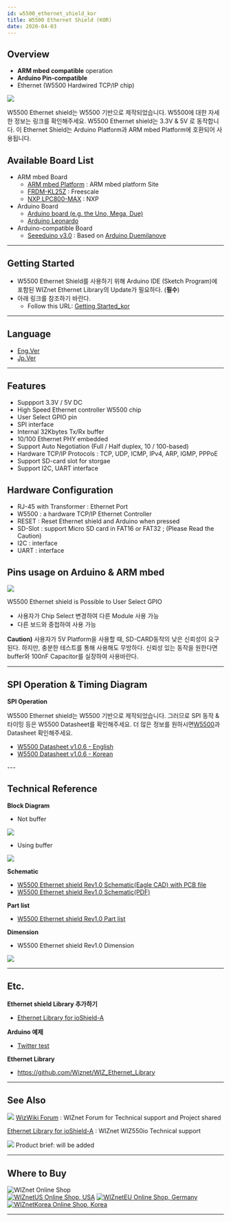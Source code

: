 ```yaml
---
id: w5500_ethernet_shield_kor
title: W5500 Ethernet Shield (KOR)
date: 2020-04-03
---
```


## Overview

  - **ARM mbed compatible** operation
  - **Arduino Pin-compatible**
  - Ethernet (W5500 Hardwired TCP/IP chip)

![](/img/osh/w5500_ethernet_shield/w5500_main_picture2.png)

W5500 Ethernet shield는 W5500 기반으로 제작되었습니다. W5500에 대한 자세한 정보는 링크를 확인해주세요.
W5500 Ethernet shield는 3.3V & 5V 로 동작합니다. 이 Ethernet Shield는 Arduino
Platform과 ARM mbed Platform에 호환되어 사용됩니다.

## Available Board List

  - ARM mbed Board
      - [ARM mbed Platform](http://developer.mbed.org/platforms/) : ARM
        mbed platform Site
      - [FRDM-KL25Z](http://developer.mbed.org/platforms/KL25Z/) :
        Freescale
      - [NXP LPC800-MAX](http://developer.mbed.org/platforms/NXP-LPC800-MAX/)
        : NXP
  - Arduino Board
      - [Arduino board (e.g. the Uno, Mega, Due)](http://www.arduino.cc/en/Main/Products)
      - [Arduino Leonardo](http://arduino.cc/en/Main/ArduinoBoardLeonardo)
  - Arduino-compatible Board
      - [Seeeduino v3.0](http://www.seeedstudio.com/wiki/Seeeduino_v3.0)
        : Based on [Arduino Duemilanove](http://arduino.cc/en/Main/ArduinoBoardDuemilanove)

-----

## Getting Started

  - W5500 Ethernet Shield를 사용하기 위해 Arduino IDE (Sketch Program)에 포함된
    WIZnet Ethernet Library의 Update가 필요하다. (**필수**)
  - 아래 링크를 참조하기 바란다.
      - Follow this URL: [Getting Started\_kor](getting_started_arduino_kr)

-----

## Language

  - [Eng.Ver](w5500_ethernet_shield)
  - [Jp.Ver](w5500_ethernet_shield_jp)

-----

## Features

  - Suppport 3.3V / 5V DC 
  - High Speed Ethernet controller W5500 chip
  - User Select GPIO pin
  - SPI interface
  - Internal 32Kbytes Tx/Rx buffer
  - 10/100 Ethernet PHY embedded
  - Support Auto Negotiation (Full / Half duplex, 10 / 100-based)
  - Hardware TCP/IP Protocols : TCP, UDP, ICMP, IPv4, ARP, IGMP, PPPoE
  - Support SD-card slot for storgae
  - Support I2C, UART interface

## Hardware Configuration

  - RJ-45 with Transformer : Ethernet Port
  - W5500 : a hardware TCP/IP Ethernet Controller
  - RESET : Reset Ethernet shield and Arduino when pressed
  - SD-Slot : support Micro SD card in FAT16 or FAT32 ; (Please Read the
    Caution)
  - I2C : interface
  - UART : interface

## Pins usage on Arduino & ARM mbed

![](/img/osh/w5500_ethernet_shield/gpio_select.png)

W5500 Ethernet shield is Possible to User Select GPIO

  - 사용자가 Chip Select 변경하여 다른 Module 사용 가능
  - 다른 보드와 중첩하여 사용 가능

**Caution)** 사용자가 5V Platform을 사용할 때, SD-CARD동작의 낮은 신뢰성이 요구된다. 하지만, 충분한
테스트를 통해 사용해도 무방하다. 신뢰성 있는 동작을 원한다면 buffer와 100nF Capacitor를 실장하여
사용바란다.

-----

## SPI Operation & Timing Diagram

**SPI Operation**

W5500 Ethernet shield는 W5500 기반으로 제작되었습니다. 그러므로 SPI 동작 & 타이밍 등은 W5500
Datasheet를 확인해주세요. 더 많은 정보를 원하시면[W5500](../iEthernet/W5500/overview)과
Datasheet 확인해주세요.

  - <a href="/img/products/w5500/w5500_ds_v106e_141230.pdf" target="_blank">W5500 Datasheet v1.0.6 - English</a>
  - <a href="/img/products/w5500/w5500_ds_v106k_141230.pdf" target="_blank">W5500 Datasheet v1.0.6 - Korean</a>

\---

## Technical Reference

**Block Diagram**

  - Not buffer

![](/img/osh/w5500_ethernet_shield/w5500-ethernet-shield_blockdiagram.gif)

  - Using buffer

![](/img/osh/w5500_ethernet_shield/w5500-ethernet-shield_blockdiagram_buffer.jpg)

**Schematic**

  - <a href="/img/osh/w5500_ethernet_shield/w5500_ethernet_shield_v10_sch_zip.zip" target="_blank">W5500 Ethernet shield Rev1.0 Schematic(Eagle CAD) with PCB file</a>
  - <a href="/img/osh/w5500_ethernet_shield/w5500_ethernet_shield_v10_sch.pdf" target="_blank">W5500 Ethernet shield Rev1.0 Schematic(PDF)</a>

**Part list**

  - [W5500 Ethernet shield Rev1.0 Part list](/img/osh/w5500_ethernet_shield/w5500_ethernet_shield_v1.0_pl_150414.xlsx)

**Dimension**

  - W5500 Ethernet shield Rev1.0 Dimension

![](/img/osh/w5500_ethernet_shield/w5500_shield_dimension.png)

-----

## Etc.

**Ethernet shield Library 추가하기**

  - [Ethernet Library for ioShield-A](ethernet_library_for_ioShield_A)

**Arduino 예제**

  - [Twitter test](twitter_test)

**Ethernet Library**

  - <https://github.com/Wiznet/WIZ_Ethernet_Library>

-----

## See Also

![](/img/products/w5500/w5500_evb/icons/link.png) [WizWiki
Forum](https://forum.wiznet.io/) : WIZnet Forum for Technical
support and Project shared

[Ethernet Library for ioShield-A](ethernet_library_for_ioShield_A) : WIZnet
WIZ550io Technical support

<!--<http://wizwiki.net/jp> : WIZnet Japanese Blog-->

![](/img/products/w5500/w5500_evb/icons/download.png) Product brief: will be
added

-----

## Where to Buy

![WIZnet Online Shop](/img/products/w5500/buynow.png)  
[![WIZnetUS Online Shop, USA](/img/products/w5500/w5500_evb/icons/dollar.png)](http://www.shopwiznet.com/)
[![WIZnetEU Online Shop, Germany](/img/products/w5500/w5500_evb/icons/european-euro.png)](http://shop.wiznet.eu/)
[![WIZnetKorea Online Shop, Korea](/img/products/w5500/w5500_evb/icons/won.png)](http://shop.wiznet.co.kr/)

-----